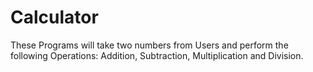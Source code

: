 # Calculator
These Programs will take two numbers from Users and perform the following Operations: Addition, Subtraction, Multiplication and Division. 
